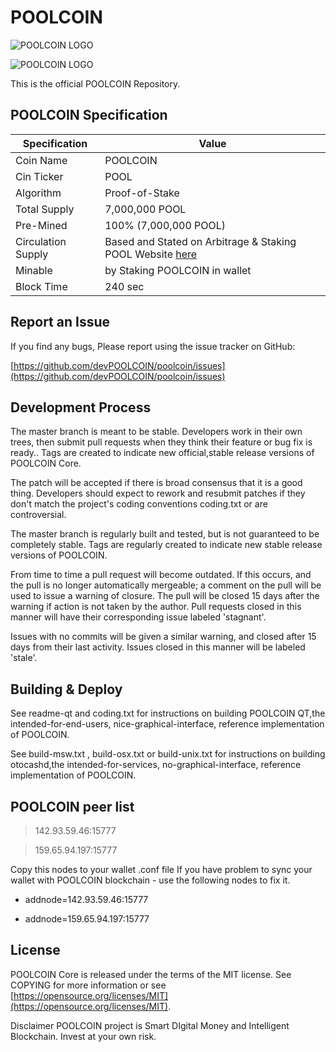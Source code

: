 # POOLCOIN

![POOLCOIN LOGO](http://159.65.94.197:3001/images/logo.png)

![POOLCOIN LOGO](https://poolcoin.world/images/poolcoin-web.png)

This is the official POOLCOIN Repository.

## POOLCOIN Specification

| Specification |     Value     |
| ------------- | ------------- |
|   Coin Name   | POOLCOIN |
|   Cin Ticker   | POOL |
|   Algorithm   | Proof-of-Stake |
|  Total Supply |  7,000,000 POOL |
|  Pre-Mined |  100% (7,000,000 POOL) |
|  Circulation Supply |  Based and Stated on Arbitrage & Staking POOL Website [here](https://poolcoin.world) |
|  Minable |  by Staking POOLCOIN in wallet  |
|  Block Time   |    240 sec     |

## Report an Issue

If you find any bugs, Please report using the issue tracker on GitHub:

[https://github.com/devPOOLCOIN/poolcoin/issues](https://github.com/devPOOLCOIN/poolcoin/issues)

## Development Process

The master branch is meant to be stable. Developers work in their own trees, then submit pull requests when they think their feature or bug fix is ready.. Tags are created to indicate new official,stable release versions of POOLCOIN Core.

The patch will be accepted if there is broad consensus that it is a good thing. Developers should expect to rework and resubmit patches if they don't match the project's coding conventions coding.txt or are controversial.

The master branch is regularly built and tested, but is not guaranteed to be completely stable. Tags are regularly created to indicate new stable release versions of POOLCOIN.

From time to time a pull request will become outdated. If this occurs, and the pull is no longer automatically mergeable; a comment on the pull will be used to issue a warning of closure. The pull will be closed 15 days after the warning if action is not taken by the author. Pull requests closed in this manner will have their corresponding issue labeled 'stagnant'.

Issues with no commits will be given a similar warning, and closed after 15 days from their last activity. Issues closed in this manner will be labeled 'stale'.

## Building & Deploy

See readme-qt and coding.txt for instructions on building POOLCOIN QT,the intended-for-end-users, nice-graphical-interface, reference implementation of POOLCOIN.

See build-msw.txt , build-osx.txt or build-unix.txt for instructions on building otocashd,the intended-for-services, no-graphical-interface, reference implementation of POOLCOIN.

## POOLCOIN peer list

> 142.93.59.46:15777

> 159.65.94.197:15777

Copy this nodes to your wallet .conf file If you have problem to sync your wallet with POOLCOIN blockchain - use the following nodes to fix it.

- addnode=142.93.59.46:15777

- addnode=159.65.94.197:15777

## License
POOLCOIN Core is released under the terms of the MIT license. See COPYING for more information or see [https://opensource.org/licenses/MIT](https://opensource.org/licenses/MIT).

Disclaimer
POOLCOIN project is Smart DIgital Money and Intelligent Blockchain. Invest at your own risk.
